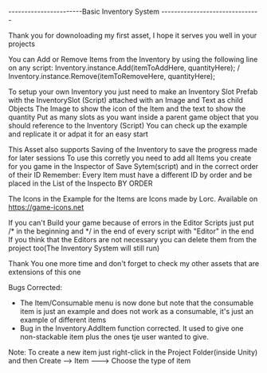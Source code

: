 
-----------------------Basic Inventory System -------------------------------

Thank you for downoloading my first asset, I hope it serves you well in your projects

You can Add or Remove Items from the Inventory by using the following line on any script: Inventory.instance.Add(itemToAddHere, quantityHere); / Inventory.instance.Remove(itemToRemoveHere, quantityHere);

To setup your own Inventory you just need to make an Inventory Slot Prefab with the InventorySlot (Script) attached with an Image and Text as child Objects 
The Image to show the icon of the Item and the text to show the quantity
Put as many slots as you want inside a parent game object that you should reference to the Inventory (Script)
You can check up the example and replicate it or adpat it for an easy start

This Asset also supports Saving of the Inventory to save the progress made for later sessions
To use this corretly you need to add all Items you create for you game in the Inspector of Save Sytem(script) and in the correct order of their ID 
Remember: Every Item must have a different ID by order and be placed in the List of the Inspecto BY ORDER

The Icons in the Example for the Items are Icons made by Lorc. Available on https://game-icons.net

If you can't Build your game because of errors in the Editor Scripts just put /* in the beginning and */ in the end of every script with "Editor" in the end
If you think that the Editors are not necessary you can delete them from the project too(The Inventory System will still run)

Thank You one more time and don't forget to check my other assets that are extensions of this one

Bugs Corrected:
- The Item/Consumable menu is now done but note that the consumable item is just an example and does not work as a consumable, it's just an example of different items
- Bug in the Inventory.AddItem function corrected. It used to give one non-stackable item plus the ones tje user wanted to give.

Note: To create a new item just right-click in the Project Folder(inside Unity) and then Create --> Item ---> Choose the type of item

